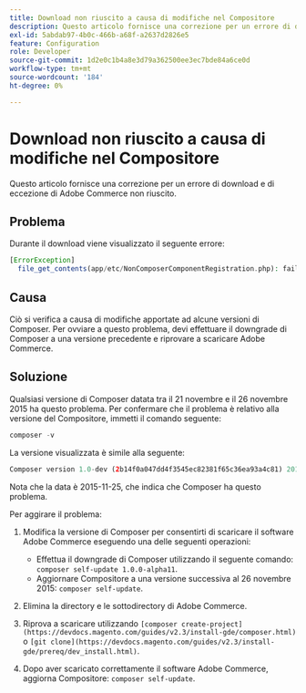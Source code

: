 ```yaml
---
title: Download non riuscito a causa di modifiche nel Compositore
description: Questo articolo fornisce una correzione per un errore di download e di eccezione di Adobe Commerce non riuscito.
exl-id: 5abdab97-4b0c-466b-a68f-a2637d2826e5
feature: Configuration
role: Developer
source-git-commit: 1d2e0c1b4a8e3d79a362500ee3ec7bde84a6ce0d
workflow-type: tm+mt
source-wordcount: '184'
ht-degree: 0%

---
```


# Download non riuscito a causa di modifiche nel Compositore

Questo articolo fornisce una correzione per un errore di download e di eccezione di Adobe Commerce non riuscito.

## Problema

Durante il download viene visualizzato il seguente errore:

```php
[ErrorException]
  file_get_contents(app/etc/NonComposerComponentRegistration.php): failed to open stream: No such file or directory
```

## Causa

Ciò si verifica a causa di modifiche apportate ad alcune versioni di Composer. Per ovviare a questo problema, devi effettuare il downgrade di Composer a una versione precedente e riprovare a scaricare Adobe Commerce.

## Soluzione

Qualsiasi versione di Composer datata tra il 21 novembre e il 26 novembre 2015 ha questo problema. Per confermare che il problema è relativo alla versione del Compositore, immetti il comando seguente:

```php
composer -v
```

La versione visualizzata è simile alla seguente:

```php
Composer version 1.0-dev (2b14f0a047dd4f3545ec82381f65c36ea93a4c81) 2015-11-25 17:13:09
```

Nota che la data è 2015-11-25, che indica che Composer ha questo problema.

Per aggirare il problema:

1. Modifica la versione di Composer per consentirti di scaricare il software Adobe Commerce eseguendo una delle seguenti operazioni:

   * Effettua il downgrade di Composer utilizzando il seguente comando: `composer self-update 1.0.0-alpha11`.
   * Aggiornare Compositore a una versione successiva al 26 novembre 2015: `composer self-update`.

1. Elimina la directory e le sottodirectory di Adobe Commerce.
1. Riprova a scaricare utilizzando `[composer create-project](https://devdocs.magento.com/guides/v2.3/install-gde/composer.html)` o `[git clone](https://devdocs.magento.com/guides/v2.3/install-gde/prereq/dev_install.html)`.
1. Dopo aver scaricato correttamente il software Adobe Commerce, aggiorna Compositore: `composer self-update`.
